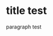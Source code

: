 <!DOCTYPE html>
<html>
  <head>
    <meta charset="utf-8">
    <meta name="viewport" content="width=device-width">
    <title>WEBSITE</title>
    <link href="style.css" rel="stylesheet" type="text/css" />
  </head>
  <body>
      <h1>title test</h1>
      <p>paragraph test</p>
  </body>
</html>

<!--If saving doesnt work, press shift+F5 . It's a refresh that ignores the cache-->
<!--225 x 225-->
